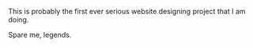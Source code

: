 This is probably the first ever serious website designing project that I am doing.

Spare me, legends.
